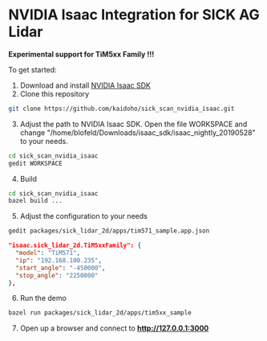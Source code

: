 # NVIDIA Isaac Integration for SICK AG Lidar


<b> Experimental support for TiM5xx Family !!! </b>

To get started:

1. Download and install [NVIDIA Isaac SDK](https://developer.nvidia.com/isaac-sdk)
2. Clone this repository
```bash
git clone https://github.com/kaidoho/sick_scan_nvidia_isaac.git
```
3. Adjust the path to NVIDIA Isaac SDK. Open the file WORKSPACE and change "/home/blofeld/Downloads/isaac_sdk/isaac_nightly_20190528" to your needs.
```bash
cd sick_scan_nvidia_isaac
gedit WORKSPACE
```
4. Build
```bash
cd sick_scan_nvidia_isaac
bazel build ...
```
5. Adjust the configuration to your needs
```bash
gedit packages/sick_lidar_2d/apps/tim571_sample.app.json
```
```json
"isaac.sick_lidar_2d.TiM5xxFamily": {
  "model": "TiM571",
  "ip": "192.168.100.235",
  "start_angle": "-450000",
  "stop_angle": "2250000"
},
```

6. Run the demo
```bash
bazel run packages/sick_lidar_2d/apps/tim5xx_sample
```

7. Open up a browser and connect to <b> http://127.0.0.1:3000 </b>
